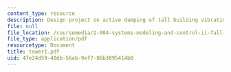 ```yaml
---
content_type: resource
description: Design project on active damping of tall building vibrations.
file: null
file_location: /coursemedia/2-004-systems-modeling-and-control-ii-fall-2007/47e24d5940db56ab9ef786b3095414b0_tower1.pdf
file_type: application/pdf
resourcetype: Document
title: tower1.pdf
uid: 47e24d59-40db-56ab-9ef7-86b3095414b0
---
```

